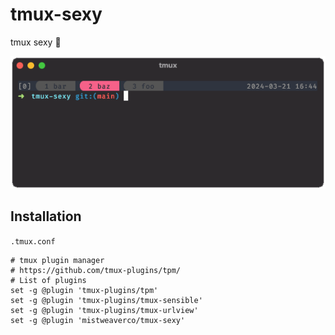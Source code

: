 tmux-sexy
=========
tmux sexy 💋

![](tmux-sexy-preview.png)


## Installation

`.tmux.conf`

```
# tmux plugin manager
# https://github.com/tmux-plugins/tpm/
# List of plugins
set -g @plugin 'tmux-plugins/tpm'
set -g @plugin 'tmux-plugins/tmux-sensible'
set -g @plugin 'tmux-plugins/tmux-urlview'
set -g @plugin 'mistweaverco/tmux-sexy'
```